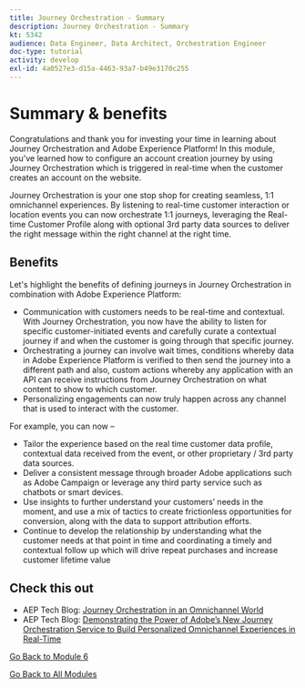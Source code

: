 ```yaml
---
title: Journey Orchestration - Summary
description: Journey Orchestration - Summary
kt: 5342
audience: Data Engineer, Data Architect, Orchestration Engineer
doc-type: tutorial
activity: develop
exl-id: 4a0527e3-d15a-4463-93a7-b49e3170c255
---
```

# Summary & benefits

Congratulations and thank you for investing your time in learning about Journey Orchestration and Adobe Experience Platform! 
In this module, you've learned how to configure an account creation journey by using Journey Orchestration which is triggered in real-time when the customer creates an account on the website. 

Journey Orchestration is your one stop shop for creating seamless, 1:1 omnichannel experiences. By listening to real-time customer interaction or location events you can now orchestrate 1:1 journeys, leveraging the Real-time Customer Profile along with optional 3rd party data sources to deliver the right message within the right channel at the right time.

## Benefits

Let's highlight the benefits of defining journeys in Journey Orchestration in combination with Adobe Experience Platform:

- Communication with customers needs to be real-time and contextual. With Journey Orchestration, you now have the ability to listen for specific customer-initiated events and carefully curate a contextual journey if and when the customer is going through that specific journey.
- Orchestrating a journey can involve wait times, conditions whereby data in Adobe Experience Platform is verified to then send the journey into a different path and also, custom actions whereby any application with an API can receive instructions from Journey Orchestration on what content to show to which customer.
- Personalizing engagements can now truly happen across any channel that is used to interact with the customer.

For example, you can now –

- Tailor the experience based on the real time customer data profile, contextual data received from the event, or other proprietary / 3rd party data sources.
- Deliver a consistent message through broader Adobe applications such as Adobe Campaign or leverage any third party service such as chatbots or smart devices.
- Use insights to further understand your customers’ needs in the moment, and use a mix of tactics to create frictionless opportunities for conversion, along with the data to support attribution efforts. 
- Continue to develop the relationship by understanding what the customer needs at that point in time and coordinating a timely and contextual follow up which will drive repeat purchases and increase customer lifetime value

## Check this out

- AEP Tech Blog: [Journey Orchestration in an Omnichannel World](https://medium.com/adobetech/journey-orchestration-in-an-omnichannel-world-3a2d32d556d9)
- AEP Tech Blog: [Demonstrating the Power of Adobe’s New Journey Orchestration Service to Build Personalized Omnichannel Experiences in Real-Time](https://medium.com/adobetech/demonstrating-the-power-of-adobes-new-journey-orchestration-service-to-build-personalized-aa60d88cd34)

[Go Back to Module 6](./journey-orchestration-create-account.md)

[Go Back to All Modules](../../overview.md)
